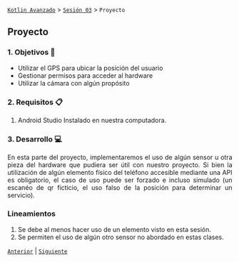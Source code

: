 [`Kotlin Avanzado`](../../Readme.md) > [`Sesión 03`](../Readme.md) > `Proyecto`

## Proyecto

<div style="text-align: justify;">


### 1. Objetivos :dart:

- Utilizar el GPS para ubicar la posición del usuario
- Gestionar permisos para acceder al hardware
- Utilizar la cámara con algún propósito

### 2. Requisitos :clipboard:

1. Android Studio Instalado en nuestra computadora.


### 3. Desarrollo :computer:

En esta parte del proyecto, implementaremos el uso de algún sensor u otra pieza del hardware que pudiera ser útil con nuestro proyecto. Si bien la utilización de algún elemento físico del teléfono accesible mediante una API es obligatorio, el caso de uso puede ser forzado e incluso simulado (un escanéo de qr ficticio, el uso falso de la posición para determinar un servicio).

### Lineamientos

1. Se debe al menos hacer uso de un elemento visto en esta sesión.
2. Se permiten el uso de algún otro sensor no abordado en estas clases.

[`Anterior`](../Reto-03) | [`Siguiente`](../Postwork/Readme.md)

</div>

